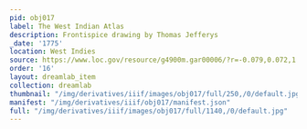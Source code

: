 ```yaml
---
pid: obj017
label: The West Indian Atlas
description: Frontispice drawing by Thomas Jefferys
_date: '1775'
location: West Indies
source: https://www.loc.gov/resource/g4900m.gar00006/?r=-0.079,0.072,1.364,0.714,0
order: '16'
layout: dreamlab_item
collection: dreamlab
thumbnail: "/img/derivatives/iiif/images/obj017/full/250,/0/default.jpg"
manifest: "/img/derivatives/iiif/obj017/manifest.json"
full: "/img/derivatives/iiif/images/obj017/full/1140,/0/default.jpg"
---
```

